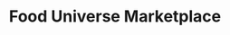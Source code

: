---
title: "Food Universe Marketplace"
url: /east-elmhurst/food-universe-marketplace/
shop: Supermarkt
---